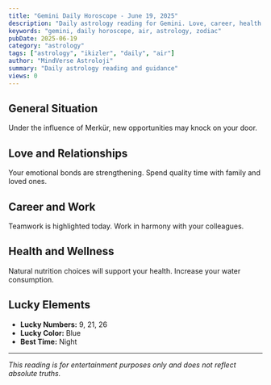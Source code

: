 ```yaml
---
title: "Gemini Daily Horoscope - June 19, 2025"
description: "Daily astrology reading for Gemini. Love, career, health and general guidance."
keywords: "gemini, daily horoscope, air, astrology, zodiac"
pubDate: 2025-06-19
category: "astrology"
tags: ["astrology", "ikizler", "daily", "air"]
author: "MindVerse Astroloji"
summary: "Daily astrology reading and guidance"
views: 0
---
```


## General Situation

Under the influence of Merkür, new opportunities may knock on your door.

## Love and Relationships

Your emotional bonds are strengthening. Spend quality time with family and loved ones.

## Career and Work

Teamwork is highlighted today. Work in harmony with your colleagues.

## Health and Wellness

Natural nutrition choices will support your health. Increase your water consumption.

## Lucky Elements

- **Lucky Numbers:** 9, 21, 26
- **Lucky Color:** Blue
- **Best Time:** Night

---

*This reading is for entertainment purposes only and does not reflect absolute truths.*
